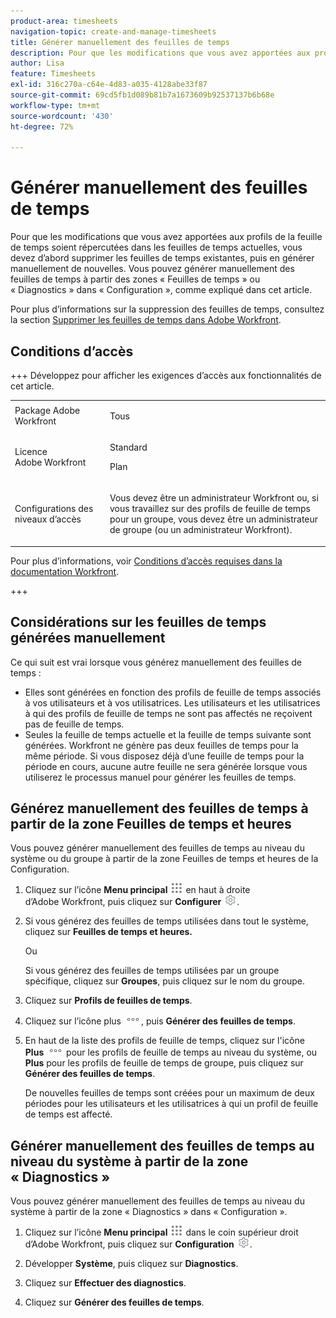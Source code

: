 ```yaml
---
product-area: timesheets
navigation-topic: create-and-manage-timesheets
title: Générer manuellement des feuilles de temps
description: Pour que les modifications que vous avez apportées aux profils de la feuille de temps soient répercutées dans les feuilles de temps actuelles, vous devez d’abord supprimer les feuilles de temps existantes, puis en générer manuellement de nouvelles. Vous pouvez générer manuellement des feuilles de temps à partir des zones « Feuilles de temps » ou « Diagnostics » dans « Configuration », comme expliqué dans cet article.
author: Lisa
feature: Timesheets
exl-id: 316c270a-c64e-4d83-a035-4128abe33f87
source-git-commit: 69cd5fb1d089b81b7a1673609b92537137b6b68e
workflow-type: tm+mt
source-wordcount: '430'
ht-degree: 72%

---
```


# Générer manuellement des feuilles de temps

Pour que les modifications que vous avez apportées aux profils de la feuille de temps soient répercutées dans les feuilles de temps actuelles, vous devez d’abord supprimer les feuilles de temps existantes, puis en générer manuellement de nouvelles. Vous pouvez générer manuellement des feuilles de temps à partir des zones « Feuilles de temps » ou « Diagnostics » dans « Configuration », comme expliqué dans cet article.

Pour plus d’informations sur la suppression des feuilles de temps, consultez la section [Supprimer les feuilles de temps dans Adobe Workfront](../../timesheets/create-and-manage-timesheets/delete-timesheets.md).

## Conditions d’accès

+++ Développez pour afficher les exigences d’accès aux fonctionnalités de cet article.

<table style="table-layout:auto">
 <col> 
 <col>
 <tbody> 
  <tr> 
   <td>Package Adobe Workfront</td> 
   <td><p>Tous</p></td> 
  </tr> 
  <tr> 
   <td>Licence Adobe Workfront</td> 
   <td>
   <p>Standard</p>
   <p>Plan</p></td>
  </tr> 
  <tr> 
   <td>Configurations des niveaux d’accès</td> 
   <td><p>Vous devez être un administrateur Workfront ou, si vous travaillez sur des profils de feuille de temps pour un groupe, vous devez être un administrateur de groupe (ou un administrateur Workfront).</p> </td> 
  </tr> 
 </tbody> 
</table>

Pour plus d’informations, voir [Conditions d’accès requises dans la documentation Workfront](/help/quicksilver/administration-and-setup/add-users/access-levels-and-object-permissions/access-level-requirements-in-documentation.md).

+++

## Considérations sur les feuilles de temps générées manuellement

Ce qui suit est vrai lorsque vous générez manuellement des feuilles de temps :

* Elles sont générées en fonction des profils de feuille de temps associés à vos utilisateurs et à vos utilisatrices. Les utilisateurs et les utilisatrices à qui des profils de feuille de temps ne sont pas affectés ne reçoivent pas de feuille de temps.
* Seules la feuille de temps actuelle et la feuille de temps suivante sont générées. Workfront ne génère pas deux feuilles de temps pour la même période. Si vous disposez déjà d’une feuille de temps pour la période en cours, aucune autre feuille ne sera générée lorsque vous utiliserez le processus manuel pour générer les feuilles de temps.

## Générez manuellement des feuilles de temps à partir de la zone Feuilles de temps et heures

Vous pouvez générer manuellement des feuilles de temps au niveau du système ou du groupe à partir de la zone Feuilles de temps et heures de la Configuration.

1. Cliquez sur l’icône **Menu principal** ![](assets/main-menu-icon.png) en haut à droite d’Adobe Workfront, puis cliquez sur **Configurer** ![](assets/gear-icon-settings.png).

1. Si vous générez des feuilles de temps utilisées dans tout le système, cliquez sur **Feuilles de temps et heures.**

   Ou

   Si vous générez des feuilles de temps utilisées par un groupe spécifique, cliquez sur **Groupes**, puis cliquez sur le nom du groupe.

1. Cliquez sur **Profils de feuilles de temps**.
1. Cliquez sur l’icône plus ![icône plus](assets/more-icon.png), puis **Générer des feuilles de temps**.

1. En haut de la liste des profils de feuille de temps, cliquez sur l&#39;icône **Plus** ![icône Plus](assets/more-icon.png) pour les profils de feuille de temps au niveau du système, ou **Plus** pour les profils de feuille de temps de groupe, puis cliquez sur **Générer des feuilles de temps**.

   De nouvelles feuilles de temps sont créées pour un maximum de deux périodes pour les utilisateurs et les utilisatrices à qui un profil de feuille de temps est affecté.

## Générer manuellement des feuilles de temps au niveau du système à partir de la zone « Diagnostics »

Vous pouvez générer manuellement des feuilles de temps au niveau du système à partir de la zone « Diagnostics » dans « Configuration ».

1. Cliquez sur l’icône **Menu principal** ![](assets/main-menu-icon.png) dans le coin supérieur droit d’Adobe Workfront, puis cliquez sur **Configuration** ![](assets/gear-icon-settings.png).

1. Développer **Système**, puis cliquez sur **Diagnostics**.

1. Cliquez sur **Effectuer des diagnostics**.
1. Cliquez sur **Générer des feuilles de temps**.
